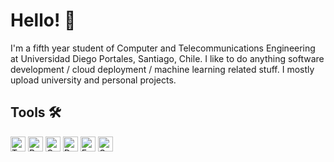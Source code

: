 # Hello! 👋

I'm a fifth year student of Computer and Telecommunications Engineering at Universidad Diego Portales, Santiago, Chile. I like to do anything software development / cloud deployment / machine learning related stuff. I mostly upload university and personal projects.

## Tools 🛠️

<img src="https://upload.wikimedia.org/wikipedia/commons/thumb/4/4c/Typescript_logo_2020.svg/2048px-Typescript_logo_2020.svg.png" alt="TypeScript" height="24"> <img src="https://puu.sh/JVMpf/1b44f9a12b.png" alt="Python" height="24"> <img src="https://upload.wikimedia.org/wikipedia/commons/thumb/1/18/ISO_C%2B%2B_Logo.svg/1822px-ISO_C%2B%2B_Logo.svg.png" alt="C" height="24"> <img src="https://cdn.icon-icons.com/icons2/2699/PNG/512/docker_tile_logo_icon_168248.png" alt="Docker" height="24"> <img src="https://upload.wikimedia.org/wikipedia/commons/thumb/4/41/Fedora_icon_%282021%29.svg/1044px-Fedora_icon_%282021%29.svg.png" alt="Fedora Linux" height="24"> <img src="https://seeklogo.com/images/G/go-logo-046185B647-seeklogo.com.png" alt="GoLang" height="24">
